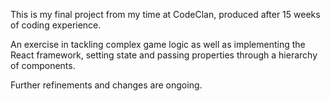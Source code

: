 This is my final project from my time at CodeClan, produced after 15 weeks of coding experience. 

An exercise in tackling complex game logic as well as implementing the React framework, setting state and passing properties through a hierarchy of components. 

Further refinements and changes are ongoing.